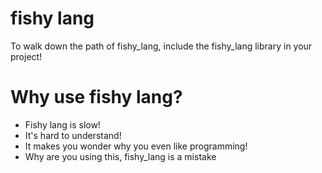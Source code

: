 # fishy lang

To walk down the path of fishy_lang, include the fishy_lang library in your project!

# Why use fishy lang?
  - Fishy lang is slow!
  - It's hard to understand!
  - It makes you wonder why you even like programming!
  - Why are you using this, fishy_lang is a mistake
